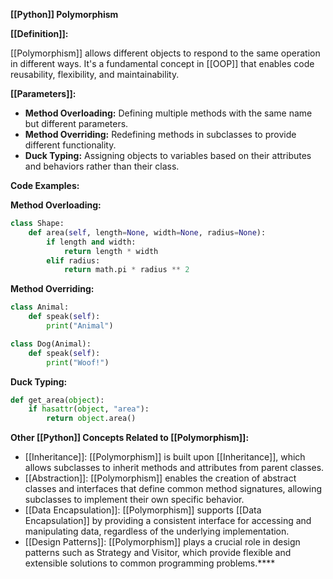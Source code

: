 **[[Python]] Polymorphism**

**[[Definition]]:**

[[Polymorphism]] allows different objects to respond to the same operation in different ways. It's a fundamental concept in [[OOP]] that enables code reusability, flexibility, and maintainability.

**[[Parameters]]:**

* **Method Overloading:** Defining multiple methods with the same name but different parameters.
* **Method Overriding:** Redefining methods in subclasses to provide different functionality.
* **Duck Typing:** Assigning objects to variables based on their attributes and behaviors rather than their class.

**Code Examples:**

**Method Overloading:**

```python
class Shape:
    def area(self, length=None, width=None, radius=None):
        if length and width:
            return length * width
        elif radius:
            return math.pi * radius ** 2
```

**Method Overriding:**

```python
class Animal:
    def speak(self):
        print("Animal")

class Dog(Animal):
    def speak(self):
        print("Woof!")
```

**Duck Typing:**

```python
def get_area(object):
    if hasattr(object, "area"):
        return object.area()
```

**Other [[Python]] Concepts Related to [[Polymorphism]]:**

* [[Inheritance]]: [[Polymorphism]] is built upon [[Inheritance]], which allows subclasses to inherit methods and attributes from parent classes.
* [[Abstraction]]: [[Polymorphism]] enables the creation of abstract classes and interfaces that define common method signatures, allowing subclasses to implement their own specific behavior.
* [[Data Encapsulation]]: [[Polymorphism]] supports [[Data Encapsulation]] by providing a consistent interface for accessing and manipulating data, regardless of the underlying implementation.
* [[Design Patterns]]: [[Polymorphism]] plays a crucial role in design patterns such as Strategy and Visitor, which provide flexible and extensible solutions to common programming problems.****